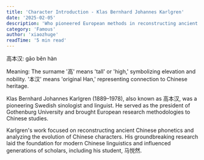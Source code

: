 ```yaml
---
title: 'Character Introduction - Klas Bernhard Johannes Karlgren'
date: '2025-02-05'
description: 'Who pioneered European methods in reconstructing ancient Chinese phonetics?'
category: 'Famous'
author: 'xiaozhuge'
readTime: '5 min read'
---
```


高本汉: gāo běn hàn  

Meaning: The surname '高' means 'tall' or 'high,' symbolizing elevation and nobility. '本汉' means 'original Han,' representing connection to Chinese heritage.

Klas Bernhard Johannes Karlgren (1889–1978), also known as 高本汉, was a pioneering Swedish sinologist and linguist. He served as the president of Gothenburg University and brought European research methodologies to Chinese studies.  

Karlgren's work focused on reconstructing ancient Chinese phonetics and analyzing the evolution of Chinese characters. His groundbreaking research laid the foundation for modern Chinese linguistics and influenced generations of scholars, including his student, 马悦然.